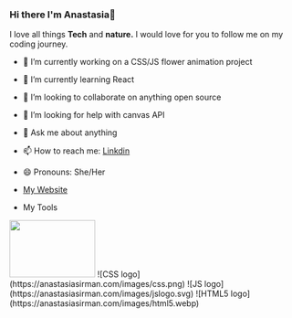 ### Hi there I'm Anastasia👋

I love all things **Tech** and **nature.**  I would love for you to follow me on my coding journey.



- 🔭 I’m currently working on a CSS/JS flower animation project
- 🌱 I’m currently learning React
- 👯 I’m looking to collaborate on anything open source
- 🤔 I’m looking for help with canvas API
- 💬 Ask me about anything
- 📫 How to reach me: [Linkdin](https://www.linkedin.com/in/anastasiasirman/)
- 😄 Pronouns: She/Her
- [My Website](https://anastasiasirman.com/)

- My Tools
<img src="https://anastasiasirman.com/images/css.png" width="150" height="100" /> 
![CSS logo](https://anastasiasirman.com/images/css.png)
![JS logo](https://anastasiasirman.com/images/jslogo.svg)
![HTML5 logo](https://anastasiasirman.com/images/html5.webp)

